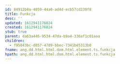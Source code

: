 ```yaml
---
id: 84912b8a-4059-44a0-ad4d-ecb57cd230f8
title: Funkcja
desc: ''
updated: 1612941176824
created: 1612941176824
stub: true
parent: da63a446-9534-47da-b9a4-336af1c01aaa
children:
  - f95843bc-d057-4789-bbec-7341be5313b0
fname: ang.dd.html.html.dom.html.element.ts.funkcja
hpath: ang.dd.html.html.dom.html.element.ts.funkcja
---
```



